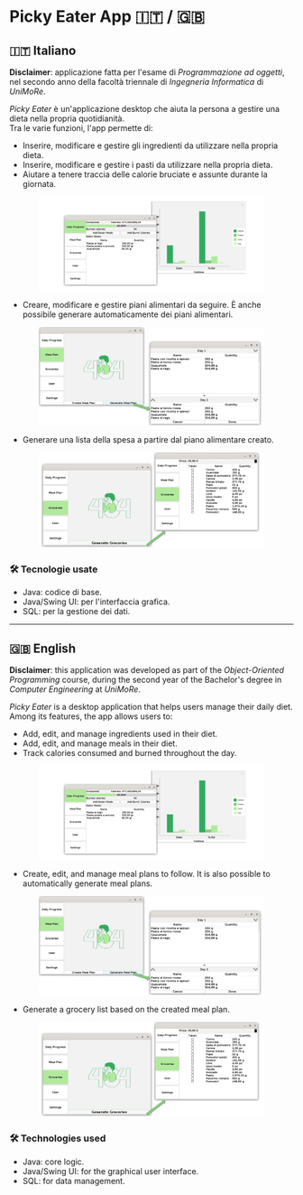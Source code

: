 # Picky Eater App 🇮🇹 / 🇬🇧

## 🇮🇹 Italiano

**Disclaimer**: applicazione fatta per l'esame di _Programmazione ad oggetti_, nel secondo anno della facoltà triennale di _Ingegneria Informatica_ di _UniMoRe_.  

_Picky Eater_ è un'applicazione desktop che aiuta la persona a gestire una dieta nella propria quotidianità.  
Tra le varie funzioni, l'app permette di:
- Inserire, modificare e gestire gli ingredienti da utilizzare nella propria dieta.
- Inserire, modificare e gestire i pasti da utilizzare nella propria dieta.
- Aiutare a tenere traccia delle calorie bruciate e assunte durante la giornata.  

<div align="center">
  <img src="resources/calories.png" width="400"/>
</div>

- Creare, modificare e gestire piani alimentari da seguire. È anche possibile generare automaticamente dei piani alimentari.  

<div align="center">
  <img src="resources/meal_plan.png" width="400"/>
</div>

- Generare una lista della spesa a partire dal piano alimentare creato.  

<div align="center">
  <img src="resources/groceries.png" width="400"/>
</div>

### 🛠 Tecnologie usate
- Java: codice di base.
- Java/Swing UI: per l'interfaccia grafica.
- SQL: per la gestione dei dati.

---

## 🇬🇧 English

**Disclaimer**: this application was developed as part of the _Object-Oriented Programming_ course, during the second year of the Bachelor's degree in _Computer Engineering_ at _UniMoRe_.

_Picky Eater_ is a desktop application that helps users manage their daily diet.  
Among its features, the app allows users to:
- Add, edit, and manage ingredients used in their diet.
- Add, edit, and manage meals in their diet.
- Track calories consumed and burned throughout the day.  

<div align="center">
  <img src="resources/calories.png" width="400"/>
</div>

- Create, edit, and manage meal plans to follow. It is also possible to automatically generate meal plans.  

<div align="center">
  <img src="resources/meal_plan.png" width="400"/>
</div>

- Generate a grocery list based on the created meal plan.  

<div align="center">
  <img src="resources/groceries.png" width="400"/>
</div>

### 🛠 Technologies used
- Java: core logic.
- Java/Swing UI: for the graphical user interface.
- SQL: for data management.
